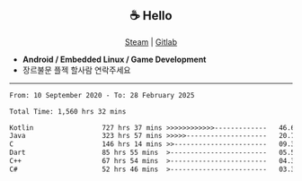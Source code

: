 <h2 align="center"> ☕ Hello </h2>

<p align="center">
  <a href="https://steamcommunity.com/id/Niforances/">Steam</a> |
  <a href="https://gitlab.com/niforances">Gitlab</a>
</p>

 - **Android / Embedded Linux / Game Development**
 - 장르불문 플젝 할사람 연락주세요

------

<!--START_SECTION:waka-->

```txt
From: 10 September 2020 - To: 28 February 2025

Total Time: 1,560 hrs 32 mins

Kotlin                 727 hrs 37 mins >>>>>>>>>>>>-------------   46.63 %
Java                   323 hrs 57 mins >>>>>--------------------   20.76 %
C                      146 hrs 14 mins >>-----------------------   09.37 %
Dart                   85 hrs 55 mins  >------------------------   05.51 %
C++                    67 hrs 54 mins  >------------------------   04.35 %
C#                     52 hrs 46 mins  >------------------------   03.38 %
```

<!--END_SECTION:waka-->
